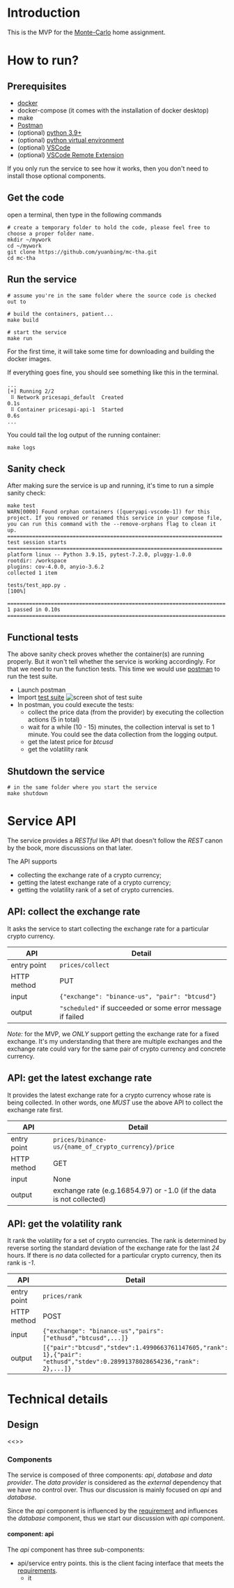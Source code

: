 # Introduction

This is the MVP for the [Monte-Carlo](https://www.montecarlodata.com/) home assignment.

# How to run?

## Prerequisites

- [docker](https://www.docker.com/)
- docker-compose (it comes with the installation of docker desktop)
- make
- [Postman](https://www.postman.com/downloads/)
- (optional) [python 3.9+](https://www.python.org/downloads/)
- (optional) [python virtual environment](https://docs.python.org/3/library/venv.html)
- (optional) [VSCode](https://code.visualstudio.com/)
- (optional) [VSCode Remote Extension](https://marketplace.visualstudio.com/items?itemName=ms-vscode-remote.vscode-remote-extensionpack)

If you only run the service to see how it works, then you don't need to install those optional components. 

## Get the code
open a terminal, then type in the following commands

```
# create a temporary folder to hold the code, please feel free to choose a proper folder name.
mkdir ~/mywork
cd ~/mywork
git clone https://github.com/yuanbing/mc-tha.git
cd mc-tha
```

## Run the service

```
# assume you're in the same folder where the source code is checked out to

# build the containers, patient...
make build

# start the service
make run
```

For the first time, it will take some time for downloading and building the docker images. 

If everything goes fine, you should see something like this in the terminal.

```
...
[+] Running 2/2
 ⠿ Network pricesapi_default  Created                                                                                                                     0.1s
 ⠿ Container pricesapi-api-1  Started                                                                                                                     0.6s
...
```

You could tail the log output of the running container:

```
make logs
```

## Sanity check
After making sure the service is up and running, it's time to run a simple sanity check:

```
make test
WARN[0000] Found orphan containers ([queryapi-vscode-1]) for this project. If you removed or renamed this service in your compose file, you can run this command with the --remove-orphans flag to clean it up.
===================================================================== test session starts =====================================================================
platform linux -- Python 3.9.15, pytest-7.2.0, pluggy-1.0.0
rootdir: /workspace
plugins: cov-4.0.0, anyio-3.6.2
collected 1 item

tests/test_app.py .                                                                                                                                     [100%]

====================================================================== 1 passed in 0.10s ======================================================================

```

## Functional tests
The above sanity check proves whether the container(s) are running properly. But it won't tell whether the service is working accordingly. For that we need to run the function tests. This time we would use [postman](https://www.postman.com/downloads/) to run the test suite.

- Launch postman
- Import [test suite](https://drive.google.com/file/d/17VOWY5x66-4j287ew8LefurHM8FGgbO7/view?usp=share_link)
![screen shot of test suite](https://drive.google.com/file/d/11DCE5o6nMlHoztQ6zLbft0x2ZfmYius8/view?usp=sharing)
- In postman, you could execute the tests:
	- collect the price data (from the provider) by executing the collection actions (5 in total)
	- wait for a while (10 - 15) minutes, the collection interval is set to 1 minute. You could see the data collection from the logging output.
	- get the latest price for *btcusd*
	- get the volatility rank


## Shutdown the service

```
# in the same folder where you start the service
make shutdown
```

# Service API

The service provides a *RESTful* like API that doesn't follow the *REST* canon by the book, more discussions on that later.

The API supports

- collecting the exchange rate of a crypto currency;
- getting the latest exchange rate of a crypto currency;
- getting the volatility rank of a set of crypto currencies.

## API: collect the exchange rate

It asks the service to start collecting the exchange rate for a particular crypto currency.

 API | Detail
------------- | -------------
entry point  | `prices/collect`
HTTP method  | PUT
input 	| `{"exchange": "binance-us", "pair": "btcusd"}`
output | `"scheduled"` if succeeded or some error message if failed

*Note:* for the MVP, we *ONLY* support getting the exchange rate for a fixed exchange. It's my understanding that there are multiple exchanges and the exchange rate could vary for the same pair of crypto currency and concrete currency.

## API: get the latest exchange rate

It provides the latest exchange rate for a crypto currency whose rate is being collected. In other words, one *MUST* use the above API to collect the exchange rate first.

 
 API | Detail
------------- | -------------
entry point  | `prices/binance-us/{name_of_crypto_currency}/price`
HTTP method  | GET
input	| None
output | exchange rate (e.g.16854.97) or -1.0 (if the data is not collected)

## API: get the volatility rank

It rank the volatility for a set of crypto currencies. The rank is determined by reverse sorting the standard deviation of the exchange rate for the last *24* hours. If there is *no* data collected for a particular crypto currency, then its rank is *-1*.

 API | Detail
------------- | -------------
entry point  | `prices/rank`
HTTP method  | POST
input 	| `{"exchange": "binance-us","pairs": ["ethusd","btcusd",...]}`
output | `[{"pair":"btcusd","stdev":1.4990663761147605,"rank": 1},{"pair": "ethusd","stdev":0.28991378028654236,"rank": 2},...]}`

# Technical details

## Design
<<<need a system diagram>>>

### Components

The service is composed of three components: *api*, *database* and *data provider*. The *data provider* is considered as the *external* dependency that we have no control over. Thus our discussion is mainly focused on *api* and *database*.

Since the *api* component is influenced by the [requirement](https://drive.google.com/file/d/1Z9WAjceg8AjuhaF94mqjN-yyaLmPkWfU/view?usp=sharing) and influences the *database* component, thus we start our discussion with *api* component.

#### component: api

The *api* component has three sub-components:
- api/service entry points. this is the client facing interface that meets the [requirements](https://drive.google.com/file/d/1Z9WAjceg8AjuhaF94mqjN-yyaLmPkWfU/view?usp=sharing). 
	- it 
